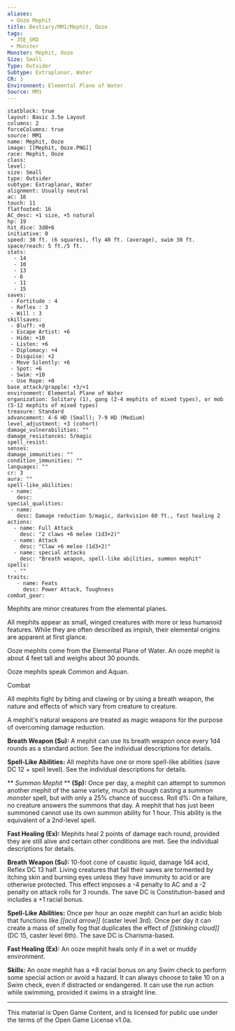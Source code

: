 ```yaml
---
aliases:
 - Ooze Mephit
title: Bestiary/MM1/Mephit, Ooze
tags: 
 - 35E_SRD
 - Monster
Monster: Mephit, Ooze
Size: Small
Type: Outsider
Subtype: Extraplanar, Water
CR: 3
Environnent: Elemental Plane of Water
Source: MM1
---
```


```statblock
statblock: true
layout: Basic 3.5e Layout
columns: 2
forceColumns: true
source: MM1 
name: Mephit, Ooze
image: [[Mephit, Ooze.PNG]]
race: Mephit, Ooze
class: 
level: 
size: Small
type: Outsider
subtype: Extraplanar, Water
alignment: Usually neutral
ac: 16
touch: 11
flatfooted: 16
AC_desc: +1 size, +5 natural
hp: 19
hit_dice: 3d8+6
initiative: 0
speed: 30 ft. (6 squares), fly 40 ft. (average), swim 30 ft.
space/reach: 5 ft./5 ft.
stats:
  - 14
  - 10
  - 13
  - 6
  - 11
  - 15
saves:
 - Fortitude : 4
 - Reflex : 3
 - Will : 3
skillsaves:
 - Bluff: +8
 - Escape Artist: +6
 - Hide: +10
 - Listen: +6
 - Diplomacy: +4
 - Disguise: +2
 - Move Silently: +6
 - Spot: +6
 - Swim: +10
 - Use Rope: +0
base_attack/grapple: +3/+1
environment: Elemental Plane of Water
organization: Solitary (1), gang (2-4 mephits of mixed types), or mob (5-12 mephits of mixed types)
treasure: Standard
advancement: 4-6 HD (Small); 7-9 HD (Medium)
level_adjustment: +3 (cohort)
damage_vulnerabilities: ""
damage_resistances: 5/magic
spell_resist: 
senses: 
damage_immunities: ""
condition_immunities: ""
languages: ""
cr: 3
aura: ""
spell-like_abilities:
 - name: 
   desc: 
special_qualities:
 - name:
   desc: Damage reduction 5/magic, darkvision 60 ft., fast healing 2
actions:
  - name: Full Attack
    desc: "2 claws +6 melee (1d3+2)"
  - name: Attack
    desc: "Claw +6 melee (1d3+2)"
  - name: special attacks
    desc: "Breath weapon, spell-like abilities, summon mephit"
spells:
  - ""
traits:
   - name: Feats
     desc: Power Attack, Toughness
combat_gear:  
```


Mephits are minor creatures from the elemental planes.

All mephits appear as small, winged creatures with more or less humanoid features. While they are often described as impish, their elemental origins are apparent at first glance.

Ooze mephits come from the Elemental Plane of Water. An ooze mephit is about 4 feet tall and weighs about 30 pounds.

Ooze mephits speak Common and Aquan.

Combat

All mephits fight by biting and clawing or by using a breath weapon, the nature and effects of which vary from creature to creature.

A mephit's natural weapons are treated as magic weapons for the purpose of overcoming damage reduction.


**Breath Weapon (Su):** A mephit can use its breath weapon once every 1d4 rounds as a standard action. See the individual descriptions for details.


**Spell-Like Abilities:** All mephits have one or more spell-like abilities (save DC 12 + spell level). See the individual descriptions for details.


**
*Summon Mephit* 
**
**(Sp):** Once per day, a mephit can attempt to summon another mephit of the same variety, much as though casting a *summon monster* spell, but with only a 25% chance of success. Roll d%: On a failure, no creature answers the summons that day. A mephit that has just been summoned cannot use its own summon ability for 1 hour. This ability is the equivalent of a 2nd-level spell.


**Fast Healing (Ex):** Mephits heal 2 points of damage each round, provided they are still alive and certain other conditions are met. See the individual descriptions for details.


**Breath Weapon (Su):** 10-foot cone of caustic liquid, damage 1d4 acid, Reflex DC 13 half. Living creatures that fail their saves are tormented by itching skin and burning eyes unless they have immunity to acid or are otherwise protected. This effect imposes a -4 penalty to AC and a -2 penalty on attack rolls for 3 rounds. The save DC is Constitution-based and includes a +1 racial bonus.


**Spell-Like Abilities:** Once per hour an ooze mephit can hurl an acidic blob that functions like *[[acid arrow]]* (caster level 3rd). Once per day it can create a mass of smelly fog that duplicates the effect of *[[stinking cloud]]* (DC 15, caster level 6th). The save DC is Charisma-based.


**Fast Healing (Ex):** An ooze mephit heals only if in a wet or muddy environment.


**Skills:** An ooze mephit has a +8 racial bonus on any Swim check to perform some special action or avoid a hazard. It can always choose to take 10 on a Swim check, even if distracted or endangered. It can use the run action while swimming, provided it swims in a straight line.

---

This material is Open Game Content, and is licensed for public use under the terms of the Open Game License v1.0a.
